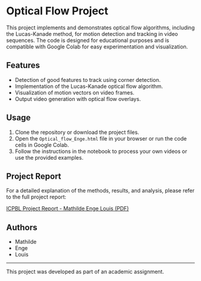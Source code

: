 # Optical Flow Project

This project implements and demonstrates optical flow algorithms, including the Lucas-Kanade method, for motion detection and tracking in video sequences. The code is designed for educational purposes and is compatible with Google Colab for easy experimentation and visualization.

## Features

- Detection of good features to track using corner detection.
- Implementation of the Lucas-Kanade optical flow algorithm.
- Visualization of motion vectors on video frames.
- Output video generation with optical flow overlays.

## Usage

1. Clone the repository or download the project files.
2. Open the `Optical_flow_Enge.html` file in your browser or run the code cells in Google Colab.
3. Follow the instructions in the notebook to process your own videos or use the provided examples.

## Project Report

For a detailed explanation of the methods, results, and analysis, please refer to the full project report:

[ICPBL Project Report - Mathilde Enge Louis (PDF)](https://github.com/ndje-enge/Optical-Flow-Project/blob/master/ICPBL%20Project%20Report%20-%20Mathilde%20Enge%20Louis.pdf)

## Authors

- Mathilde 
- Enge
- Louis

---
This project was developed as part of an academic assignment.